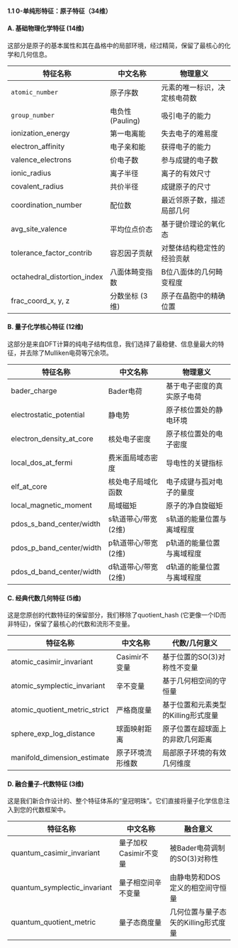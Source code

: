 #### 1.1 0-单纯形特征：原子特征（34维）

#### A. 基础物理化学特征 (14维)

这部分是原子的基本属性和其在晶格中的局部环境，经过精简，保留了最核心的化学和几何信息。

| 特征名称                    | 中文名称         | 物理意义                     |
| --------------------------- | ---------------- | ---------------------------- |
| `atomic_number`           | 原子序数         | 元素的唯一标识，决定核电荷数 |
| `group_number`            | 电负性 (Pauling) | 吸引电子的能力               |
| ionization_energy           | 第一电离能       | 失去电子的难易度             |
| electron_affinity           | 电子亲和能       | 获得电子的能力               |
| valence_electrons           | 价电子数         | 参与成键的电子数             |
| ionic_radius                | 离子半径         | 离子的有效尺寸               |
| covalent_radius             | 共价半径         | 成键原子的尺寸               |
| coordination_number         | 配位数           | 最近邻原子数，描述局部几何   |
| avg_site_valence            | 平均位点价态     | 基于键价理论的氧化态         |
| tolerance_factor_contrib    | 容忍因子贡献     | 对整体结构稳定性的经验贡献   |
| octahedral_distortion_index | 八面体畸变指数   | B位八面体的几何畸变程度      |
| frac_coord_x, y, z          | 分数坐标 (3维)   | 原子在晶胞中的精确位置       |

#### B. 量子化学核心特征 (12维)

这部分是来自DFT计算的纯电子结构信息，我们选择了最稳健、信息量最大的特征，并去除了Mulliken电荷等冗余项。

| 特征名称                 | 中文名称             | 物理意义                   |
| ------------------------ | -------------------- | -------------------------- |
| bader_charge             | Bader电荷            | 基于电子密度的真实原子电荷 |
| electrostatic_potential  | 静电势               | 原子核位置处的静电环境     |
| electron_density_at_core | 核处电子密度         | 原子核位置处的电子密度     |
| local_dos_at_fermi       | 费米面局域态密度     | 导电性的关键指标           |
| elf_at_core              | 核处电子局域化函数   | 电子成键与孤对电子的量度   |
| local_magnetic_moment    | 局域磁矩             | 原子的净自旋磁矩           |
| pdos_s_band_center/width | s轨道带心/带宽 (2维) | s轨道的能量位置与离域程度  |
| pdos_p_band_center/width | p轨道带心/带宽 (2维) | p轨道的能量位置与离域程度  |
| pdos_d_band_center/width | d轨道带心/带宽 (2维) | d轨道的能量位置与离域程度  |

#### C. 经典代数几何特征 (5维)

这是您原创的代数特征的保留部分，我们移除了quotient_hash (它更像一个ID而非特征)，保留了最核心的代数和流形不变量。

| 特征名称                      | 中文名称         | 代数/几何意义                       |
| ----------------------------- | ---------------- | ----------------------------------- |
| atomic_casimir_invariant      | Casimir不变量    | 基于位置的SO(3)对称性不变量         |
| atomic_symplectic_invariant   | 辛不变量         | 基于几何相空间的守恒量              |
| atomic_quotient_metric_strict | 严格商度量       | 基于位置和元素类型的Killing形式度量 |
| sphere_exp_log_distance       | 球面映射距离     | 原子位置在超球面上的非欧几何距离    |
| manifold_dimension_estimate   | 原子环境流形维数 | 局部原子环境的有效几何维度          |

#### D. 融合量子-代数特征 (3维)

这是我们新合作设计的、整个特征体系的“皇冠明珠”。它们直接将量子化学信息注入到您的代数框架中。

| 特征名称                     | 中文名称              | 融合意义                            |
| ---------------------------- | --------------------- | ----------------------------------- |
| quantum_casimir_invariant    | 量子加权Casimir不变量 | 被Bader电荷调制的SO(3)对称性        |
| quantum_symplectic_invariant | 量子相空间辛不变量    | 由静电势和DOS定义的相空间守恒量     |
| quantum_quotient_metric      | 量子态商度量          | 几何位置与量子态矢的Killing形式度量 |
